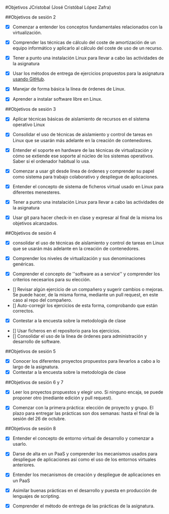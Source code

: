 #Objetivos JCristobal (José Cristóbal López Zafra)

##Objetivos de sesión 2

* [x] Comenzar a entender los conceptos fundamentales relacionados con la virtualización.
* [x] Comprender las técnicas de cálculo del coste de amortización de un equipo informático y aplicarlo al cálculo del coste de uso de un recurso.

* [x] Tener a punto una instalación Linux para llevar a cabo las actividades de la asignatura
* [x] Usar los métodos de entrega de ejercicios propuestos para la asignatura [usando GitHub](../ejercicios/README.md). 
* [x] Manejar de forma básica la línea de órdenes de Linux.
* [x] Aprender a instalar software libre en Linux. 


##Objetivos de sesión 3

* [x] Aplicar técnicas básicas de aislamiento de recursos en el sistema operativo Linux
* [x] Consolidar el uso de técnicas de aislamiento y control de tareas en Linux que se usarán más adelante en la creación de contenedores.
* [x] Entender el soporte en hardware de las técnicas de virtualización y cómo se extiende ese soporte al núcleo de los sistemas operativos. Saber si el ordenador habitual lo usa.
* [x] Comenzar a usar git desde línea de órdenes y comprender su papel como sistema para trabajo colaborativo y despliegue de aplicaciones.

* [x] Entender el concepto de sistema de ficheros virtual usado en Linux para diferentes menesteres.
* [x] Tener a punto una instalación Linux para llevar a cabo las actividades de la asignatura
* [x] Usar git para hacer check-in en clase y expresar al final de la misma los objetivos alcanzados.


##Objetivos de sesión 4


* [x] consolidar el uso de técnicas de aislamiento y control de tareas en Linux que se usarán más adelante en la creación de contenedores.
* [x] Comprender los niveles de virtualización y sus denominaciones genéricas.
* [x] Comprender el concepto de ''software as a service'' y comprender los criterios necesarios para su elección.


* [] Revisar algún ejercicio de un compañero y sugerir cambios o mejoras. Se puede hacer, de la misma forma, mediante un pull request, en este caso al repo del compañero.
* [] Auto-corregir los ejercicios de esta forma, comprobando que están correctos.
* [x] Contestar a la encuesta sobre la metodología de clase
* [] Usar ficheros en el repositorio para los ejercicios.
* [] Consolidar el uso de la línea de órdenes para administración y desarrollo de software.


##Objetivos de sesión 5

* [x] Conocer los diferentes proyectos propuestos para llevarlos a cabo a lo largo de la asignatura.
* [x] Contestar a la encuesta sobre la metodología de clase

##Objetivos de sesión 6 y 7

* [x] Leer los proyectos propuestos y elegir uno. Si ninguno encaja, se puede proponer otro (mediante edición y pull request).
* [x] Comenzar con la primera práctica: elección de proyecto y grupo. El plazo para entregar las prácticas son dos semanas: hasta el final de la sesión del 26 de octubre.


##Objetivos de sesión 8


* [x] Entender el concepto de entorno virtual de desarrollo y comenzar a usarlo.
* [x] Darse de alta en un PaaS y comprender los mecanismos usados para despliegue de aplicaciones así como el uso de los entornos virtuales anteriores.
* [x] Entender los mecanismos de creación y despliegue de aplicaciones en un PaaS

* [x] Asimilar buenas prácticas en el desarrollo y puesta en producción de lenguajes de scripting.
* [x] Comprender el método de entrega de las prácticas de la asignatura.



